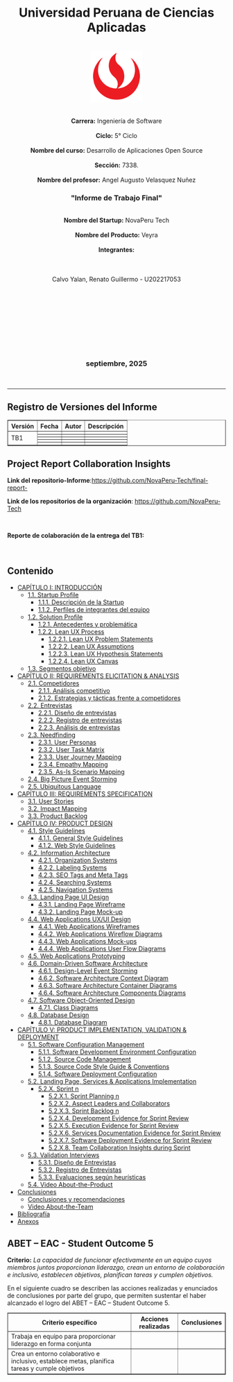 <div align="center">
  <h1>Universidad Peruana de Ciencias Aplicadas</h1>
  <br>
  <img src="./images/UPC.png" alt="UPC Logo" width="auto" height="120"/>
  <p>
    <br>
    <strong>Carrera:</strong> Ingeniería de Software
    <br><br>
    <strong>Ciclo:</strong> 5° Ciclo
    <br><br>
    <strong>Nombre del curso:</strong> Desarrollo de Aplicaciones Open Source
    <br><br>
    <strong>Sección:</strong> 7338.
    <br><br>
    <strong>Nombre del profesor:</strong> Angel Augusto Velasquez Nuñez
  </p>
  <h3>"Informe de Trabajo Final"</h3>
  <p>
    <br>
    <strong>Nombre del Startup:</strong> NovaPeru Tech
    <br><br>
    <strong>Nombre del Producto:</strong> Veyra
    <br><br>
    <strong>Integrantes:</strong>
    <br><br>
    <br><br>
    Calvo Yalan, Renato Guillermo - U202217053
    <br><br>
    <br><br>
    <br><br>
    <br><br>
    <br><br>
  </p>
  <h3>septiembre, 2025</h3>
</div>

<br>

<hr>

## Registro de Versiones del Informe

<table border="1" cellpadding="5" cellspacing="0">
  <thead>
    <tr>
      <th>Versión</th>
      <th>Fecha</th>
      <th>Autor</th>
      <th>Descripción</th>
    </tr>
  </thead>
  <tbody>
    <tr>
      <td rowspan="10">TB1</td>
      <td></td>
      <td></td>
      <td></td>
    </tr>
    <tr>
      <td></td>
      <td></td>
      <td></td>
    </tr>
    <tr>
      <td></td>
      <td></td>
      <td></td>
    </tr>
    <tr>
      <td></td>
      <td></td>
      <td></td>
    </tr>
    <tr>
      <td></td>
      <td></td>
      <td></td>
    </tr>
  </tbody>
</table>


## Project Report Collaboration Insights

**Link del repositorio-Informe**:https://github.com/NovaPeru-Tech/final-report-

**Link de los repositorios de la organización**: https://github.com/NovaPeru-Tech

<br>

**Reporte de colaboración de la entrega del TB1:**




<br>


<h2>Contenido</h2>

<ul>
  <li><a href="#introduction">CAPÍTULO I: INTRODUCCIÓN</a>
    <ul>
      <li><a href="#startupProfile">1.1. Startup Profile</a>
        <ul>
          <li><a href="#descriptionStartup">1.1.1. Descripción de la Startup</a></li>
          <li><a href="#teamProfile">1.1.2. Perfiles de integrantes del equipo</a></li>
        </ul>
      </li>
      <li><a href="#solutionProfile">1.2. Solution Profile</a>
        <ul>
          <li><a href="#antecedents">1.2.1. Antecedentes y problemática</a></li>
          <li><a href="#leanUXProcess">1.2.2. Lean UX Process</a>
            <ul>
              <li><a href="#problemStatement">1.2.2.1. Lean UX Problem Statements</a></li>
              <li><a href="#assumptions">1.2.2.2. Lean UX Assumptions</a></li>
              <li><a href="#hypothesisStatements">1.2.2.3. Lean UX Hypothesis Statements</a></li>
              <li><a href="#uxCanvas">1.2.2.4. Lean UX Canvas</a></li>
            </ul>
          </li>
        </ul>
      </li>
      <li><a href="#objectiveSegment">1.3. Segmentos objetivo</a></li>
    </ul>
  </li>

  <li><a href="#requirementsElicitation">CAPÍTULO II: REQUIREMENTS ELICITATION & ANALYSIS</a>
    <ul>
      <li><a href="#competitors">2.1. Competidores</a>
        <ul>
          <li><a href="#competitiveAnalysis">2.1.1. Análisis competitivo</a></li>
          <li><a href="#competitiveStrategies">2.1.2. Estrategias y tácticas frente a competidores</a></li>
        </ul>
      </li>
      <li><a href="#interviews">2.2. Entrevistas</a>
        <ul>
          <li><a href="#interviewDesign">2.2.1. Diseño de entrevistas</a></li>
          <li><a href="#registerInterview">2.2.2. Registro de entrevistas</a></li>
          <li><a href="#analysisInterview">2.2.3. Análisis de entrevistas</a></li>
        </ul>
      </li>
      <li><a href="#needfinding">2.3. Needfinding</a>
        <ul>
          <li><a href="#userPersonas">2.3.1. User Personas</a></li>
          <li><a href="#userTaskMatrix">2.3.2. User Task Matrix</a></li>
          <li><a href="#userJourneyMapping">2.3.3. User Journey Mapping</a></li>
          <li><a href="#empathyMap">2.3.4. Empathy Mapping</a></li>
          <li><a href="#asIsScenario">2.3.5. As-Is Scenario Mapping</a></li>
        </ul>
      </li>
      <li><a href="#bigPictureEventStorming">2.4. Big Picture Event Storming</a></li>
      <li><a href="#ubiquitousLanguage">2.5. Ubiquitous Language</a></li>
    </ul>
  </li>

  <li><a href="#requirementsSpecification">CAPÍTULO III: REQUIREMENTS SPECIFICATION</a>
    <ul>
      <li><a href="#userStories">3.1. User Stories</a></li>
      <li><a href="#impactMapping">3.2. Impact Mapping</a></li>
      <li><a href="#productBacklog">3.3. Product Backlog</a></li>
    </ul>
  </li>

  <li><a href="#productDesign">CAPÍTULO IV: PRODUCT DESIGN</a>
    <ul>
      <li><a href="#styleGuidelines">4.1. Style Guidelines</a>
        <ul>
          <li><a href="#generalStyleGuidelines">4.1.1. General Style Guidelines</a></li>
          <li><a href="#webStyleGuidelines">4.1.2. Web Style Guidelines</a></li>
        </ul>
      </li>
      <li><a href="#infoArchitecture">4.2. Information Architecture</a>
        <ul>
          <li><a href="#orgSystem">4.2.1. Organization Systems</a></li>
          <li><a href="#labelSystem">4.2.2. Labeling Systems</a></li>
          <li><a href="#seoTags">4.2.3. SEO Tags and Meta Tags</a></li>
          <li><a href="#searchSystem">4.2.4. Searching Systems</a></li>
          <li><a href="#navigationSystem">4.2.5. Navigation Systems</a></li>
        </ul>
      </li>
      <li><a href="#landingDesign">4.3. Landing Page UI Design</a>
        <ul>
          <li><a href="#landingWireframe">4.3.1. Landing Page Wireframe</a></li>
          <li><a href="#landingMockUp">4.3.2. Landing Page Mock-up</a></li>
        </ul>
      </li>
      <li><a href="#webAppDesign">4.4. Web Applications UX/UI Design</a>
        <ul>
          <li><a href="#webAppWireframes">4.4.1. Web Applications Wireframes</a></li>
          <li><a href="#webAppWireflow">4.4.2. Web Applications Wireflow Diagrams</a></li>
          <li><a href="#webAppMockups">4.4.3. Web Applications Mock-ups</a></li>
          <li><a href="#webAppUserFlow">4.4.4. Web Applications User Flow Diagrams</a></li>
        </ul>
      </li>
      <li><a href="#webAppPrototyping">4.5. Web Applications Prototyping</a></li>
      <li><a href="#DDD">4.6. Domain-Driven Software Architecture</a>
        <ul>
          <li><a href="#designEventStorming">4.6.1. Design-Level Event Storming</a></li>
          <li><a href="#contextDiagram">4.6.2. Software Architecture Context Diagram</a></li>
          <li><a href="#containerDiagram">4.6.3. Software Architecture Container Diagrams</a></li>
          <li><a href="#componentDiagram">4.6.4. Software Architecture Components Diagrams</a></li>
        </ul>
      </li>
      <li><a href="#softwareObjectOrientedDesign">4.7. Software Object-Oriented Design</a>
        <ul>
          <li><a href="#classDiagram">4.7.1. Class Diagrams</a></li>
        </ul>
      </li>
      <li><a href="#dbDesign">4.8. Database Design</a>
        <ul>
          <li><a href="#dbDiagram">4.8.1. Database Diagram</a></li>
        </ul>
      </li>
    </ul>
  </li>

  <li><a href="#productImplementation">CAPÍTULO V: PRODUCT IMPLEMENTATION, VALIDATION & DEPLOYMENT</a>
    <ul>
      <li><a href="#softwareConfig">5.1. Software Configuration Management</a>
        <ul>
          <li><a href="#softwareDevelopment">5.1.1. Software Development Environment Configuration</a></li>
          <li><a href="#sourceCodeManagement">5.1.2. Source Code Management</a></li>
          <li><a href="#sourceCodeStyleGuide">5.1.3. Source Code Style Guide & Conventions</a></li>
          <li><a href="#softwareDeploymentConfig">5.1.4. Software Deployment Configuration</a></li>
        </ul>
      </li>
      <li><a href="#landingPageImplementation">5.2. Landing Page, Services & Applications Implementation</a>
        <ul>
          <li><a href="#sprint">5.2.X. Sprint n</a>
            <ul>
              <li><a href="#sprintPlanning">5.2.X.1. Sprint Planning n</a></li>
              <li><a href="#aspectLeaders">5.2.X.2. Aspect Leaders and Collaborators</a></li>
              <li><a href="#sprintBacklog">5.2.X.3. Sprint Backlog n</a></li>
              <li><a href="#developmentEvidence">5.2.X.4. Development Evidence for Sprint Review</a></li>
              <li><a href="#executionEvidence">5.2.X.5. Execution Evidence for Sprint Review</a></li>
              <li><a href="#servicesDocumentation">5.2.X.6. Services Documentation Evidence for Sprint Review</a></li>
              <li><a href="#deploymentEvidence">5.2.X.7. Software Deployment Evidence for Sprint Review</a></li>
              <li><a href="#teamCollaborationInsights">5.2.X.8. Team Collaboration Insights during Sprint</a></li>
            </ul>
          </li>
        </ul>
      </li>
      <li><a href="#validationInterviews">5.3. Validation Interviews</a>
        <ul>
          <li><a href="#validationDesign">5.3.1. Diseño de Entrevistas</a></li>
          <li><a href="#validationRegister">5.3.2. Registro de Entrevistas</a></li>
          <li><a href="#heuristicsEvaluation">5.3.3. Evaluaciones según heurísticas</a></li>
        </ul>
      </li>
      <li><a href="#videoAboutProduct">5.4. Video About-the-Product</a></li>
    </ul>
  </li>

  <li><a href="#conclusions">Conclusiones</a>
    <ul>
      <li><a href="#conclutionAndRecomendation">Conclusiones y recomendaciones</a></li>
      <li><a href="#teamVideo">Video About-the-Team</a></li>
    </ul>
  </li>

  <li><a href="#bibliography">Bibliografía</a></li>
  <li><a href="#anexos">Anexos</a></li>
</ul>



## ABET – EAC - Student Outcome 5

**Criterio:** *La capacidad de funcionar efectivamente en un equipo cuyos miembros juntos proporcionan liderazgo, crean un entorno de colaboración e inclusivo, establecen objetivos, planifican tareas y cumplen objetivos.*

En el siguiente cuadro se describen las acciones realizadas y enunciados de conclusiones por parte del grupo, que permiten sustentar el haber alcanzado el logro del ABET – EAC – Student Outcome 5.

<table border="1" cellpadding="5" cellspacing="0">
  <thead>
    <tr>
      <th>Criterio específico</th>
      <th>Acciones realizadas</th>
      <th>Conclusiones</th>
    </tr>
  </thead>
  <tbody>
    <tr>
      <td>Trabaja en equipo para proporcionar liderazgo en forma conjunta</td>
      <td></td>
      <td></td>
    </tr>
    <tr>
      <td>Crea un entorno colaborativo e inclusivo, establece metas, planifica tareas y cumple objetivos</td>
      <td></td>
      <td></td>
    </tr>
  </tbody>
</table>



